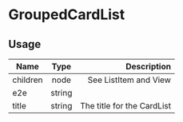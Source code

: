 <!-- 
This is an auto-generated markdown. 
You can change it in "src/organisms/CardList/GroupedCardList.jsx" and run build:docs to update this file.
-->
# GroupedCardList

## Usage
| Name        | Type           | Description  |
| ----------- |:--------------:| ------------:|
|children|node|See ListItem and View
|e2e|string|
|title|string|The title for the CardList
